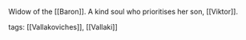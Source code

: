 Widow of the [[Baron]]. A kind soul who prioritises her son, [[Viktor]].

tags: [[Vallakoviches]], [[Vallaki]]